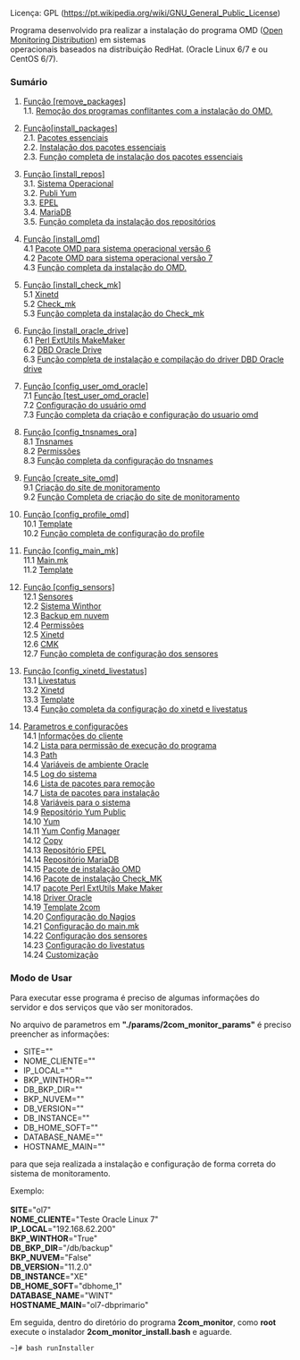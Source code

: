 

Licença: GPL (https://pt.wikipedia.org/wiki/GNU_General_Public_License)<br/>

Programa desenvolvido pra realizar a instalação do programa OMD ([Open Monitoring Distribution](http://omdistro.org/)) em sistemas<br/>
operacionais baseados na distribuição RedHat. (Oracle Linux 6/7 e ou CentOS 6/7).<br/>

### Sumário

1. [Função [remove_packages]](/docs/function_remove_packages.md#função-remove_packages)<br/>
  1.1. [Remoção dos programas conflitantes com a instalação do OMD.](/docs/function_remove_packages.md#remoção-dos-programas-conflitantes-com-a-instalação-do-omd)

2. [Função[install_packages]](/docs/function_install_packages.md#função-install_packages)<br/>
  2.1. [Pacotes essenciais](/docs/function_install_packages.md#pacotes-essenciais)<br/>
  2.2. [Instalação dos pacotes essenciais](/docs/function_install_packages.md#instalação-do-pacotes-essenciais)<br/>
  2.3. [Função completa de instalação dos pacotes essenciais](/docs/function_install_packages.md#função-completa-de-instalação-dos-programas-essenciais)

3. [Função [install_repos]](/docs/function_install_repos.md#função-install_repos)<br/>
  3.1. [Sistema Operacional](/docs/function_install_repos.md#sistema-operacional)<br/>
  3.2. [Publi Yum](/docs/function_install_repos.md#public-yum)<br/>
  3.3. [EPEL](/docs/function_install_repos.md#epel)<br/>
  3.4. [MariaDB](/docs/function_install_repos.md#mariadb)<br/>
  3.5. [Função completa da instalação dos repositórios](/docs/function_install_repos.md#função-completa-da-instalação-dos-repositórios)<br/>

4. [Função [install_omd]](/docs/function_install_omd.md#função-install_omd)<br/>
  4.1 [Pacote OMD para sistema operacional versão 6](/docs/function_install_omd.md#pacote-omd-para-sistema-operacional-versão-6)<br/>
  4.2 [Pacote OMD para sistema operacional versão 7](/docs/function_install_omd.md#pacote-omd-para-sistema-operacional-versão-7)<br/>
  4.3 [Função completa da instalação do OMD.](/docs/function_install_omd.md#função-completa-da-instalação-do-omd)<br/>

5. [Função [install_check_mk]](/docs/function_install_check_mk.md#função-install_check_mk)<br/>
  5.1 [Xinetd](/docs/function_install_check_mk.md#xinetd)<br/>
  5.2 [Check_mk](/docs/function_install_check_mk.md#check_mk)<br/>
  5.3 [Função completa da instalação do Check_mk](/docs/function_install_check_mk.md#função-completa-da-instalação-do-xinetd-e-check_mk)<br/>

6. [Função [install_oracle_drive]](/docs/function_install_oracle_drive.md#função-install_oracle_drive)<br/>
  6.1 [Perl ExtUtils MakeMaker](/docs/function_install_oracle_drive.md#perl-extutils-makemaker)<br/>
  6.2 [DBD Oracle Drive](/docs/function_install_oracle_drive.md#dbd-oracle-drive)<br/>
  6.3 [Função completa de instalação e compilação do driver DBD Oracle drive](/docs/function_install_oracle_drive.md#função-completa-de-instalação-e-compilação-do-driver-dbd-oracle-drive)<br/>

7. [Função [config_user_omd_oracle]](/docs/function_config_user_omd_oracle.md#função-config_user_omd_oracle)<br/>
  7.1 [Função [test_user_omd_oracle]](/docs/function_config_user_omd_oracle.md#função-test_user_omd_oracle)<br/>
  7.2 [Configuração do usuário omd](/docs/function_config_user_omd_oracle.md#configuração-do-usuário-omd)<br/>
  7.3 [Função completa da criação e configuração do usuario omd](/docs/function_config_user_omd_oracle.md#função-completa-da-criação-e-configuração-do-usuario-omd)<br/>

8. [Função [config_tnsnames_ora]](/docs/function_config_tnsnames_ora.md#função-config_tnsnames_ora)<br/>
  8.1 [Tnsnames](/docs/function_config_tnsnames_ora.md#tnsnames)<br/>
  8.2 [Permissões](/docs/function_config_tnsnames_ora.md#permissões)<br/>
  8.3 [Função completa da configuração do tnsnames](/docs/function_config_tnsnames_ora.md#função-completa-da-configuração-do-tnsnames)<br/>

9. [Função [create_site_omd]](/docs/function_create_site_omd.md#função-create_site_omd)<br/>
  9.1 [Criação do site de monitoramento](/docs/function_create_site_omd.md#criação-do-site-de-monitoramento)<br/>
  9.2 [Função Completa de criação do site de monitoramento](/docs/function_create_site_omd.md#função-completa-de-criação-do-site-de-monitoramento)

10. [Função [config_profile_omd]](/docs/function_config_profile_omd.md#função-config_profile_omd)<br/>
  10.1 [Template](/docs/function_config_profile_omd.md#template)<br/>
  10.2 [Função completa de configuração do profile](/docs/function_config_profile_omd.md#função-completa-de-configuração-do-profile)<br/>

11. [Função [config_main_mk]](/docs/function_config_main_mk.md#função-config_main_mk)<br/>
  11.1 [Main.mk](/docs/function_config_main_mk.md#mainmk)<br/>
  11.2 [Template](/docs/function_config_main_mk.md#template)<br/>

12. [Função [config_sensors]](/docs/function_config_sensors.md#função-config_sensors)<br/>
  12.1 [Sensores](/docs/function_config_sensors.md#sensores)<br/>
  12.2 [Sistema Winthor](/docs/function_config_sensors.md#sistema-winthor)<br/>
  12.3 [Backup em nuvem](/docs/function_config_sensors.md#backup-em-nuvem)<br/>
  12.4 [Permissões](/docs/function_config_sensors.md#permissões)<br/>
  12.5 [Xinetd](/docs/function_config_sensors.md#xinetd)<br/>
  12.6 [CMK](/docs/function_config_sensors.md#cmk)<br/>
  12.7 [Função completa de configuração dos sensores](/docs/function_config_sensors.md#função-completa-de-configuração-dos-sensores)<br/>

13. [Função [config_xinetd_livestatus]](/docs/function_config_xinetd_livestatus.md#função-config_xinetd_livestatus)<br/>
  13.1 [Livestatus](/docs/function_config_xinetd_livestatus.md#livestatus)<br/>
  13.2 [Xinetd](/docs/function_config_xinetd_livestatus.md#xinetd)<br/>
  13.3 [Template](/docs/function_config_xinetd_livestatus.md#template)<br/>
  13.4 [Função completa da configuração do xinetd e livestatus](/docs/function_config_xinetd_livestatus.md#função-completa-da-configuração-do-xinetd-e-livestatus)<br/>

14. [Parametros e configurações](/docs/2com_monitor_params.md#parametros-e-configurações)<br/>
  14.1 [Informações do cliente](/docs/2com_monitor_params.md#informações-do-cliente)<br/>
  14.2 [Lista para permissão de execução do programa](/docs/2com_monitor_params.md#lista-para-permissão-de-execução-do-programa)<br/>
  14.3 [Path](/docs/2com_monitor_params.md#path)<br/>
  14.4 [Variáveis de ambiente Oracle](/docs/2com_monitor_params.md#variáveis-de-ambiente-oracle)<br/>
  14.5 [Log do sistema](/docs/2com_monitor_params.md#log-do-sistema)<br/>
  14.6 [Lista de pacotes para remoção](/docs/2com_monitor_params.md#lista-de-pacotes-para-remoção)<br/>
  14.7 [Lista de pacotes para instalação](/docs/2com_monitor_params.md#lista-de-pacotes-para-instalação)<br/>
  14.8 [Variáveis para o sistema](/docs/2com_monitor_params.md#variáveis-para-o-sistema)<br/>
  14.9 [Repositório Yum Public](/docs/2com_monitor_params.md#repositório-yum-public)<br/>
  14.10 [Yum](/docs/2com_monitor_params.md#yum)<br/>
  14.11 [Yum Config Manager](/docs/2com_monitor_params.md#yum-config-manager)<br/>
  14.12 [Copy](/docs/2com_monitor_params.md#copy)<br/>
  14.13 [Repositório EPEL](/docs/2com_monitor_params.md#repositório-epel)<br/>
  14.14 [Repositório MariaDB](/docs/2com_monitor_params.md#repositório-mariadb)<br/>
  14.15 [Pacote de instalação OMD](/docs/2com_monitor_params.md#pacote-de-instalação-do-omd)<br/>
  14.16 [Pacote de instalação Check_MK](/docs/2com_monitor_params.md#pacote-de-instalação-do-check_mk)<br/>
  14.17 [pacote Perl ExtUtils Make Maker](/docs/2com_monitor_params.md#pacote-perl-extutils-make-maker)<br/>
  14.18 [Driver Oracle](/docs/2com_monitor_params.md#driver-oracle)<br/>
  14.19 [Template 2com](/docs/2com_monitor_params.md#template-2com)<br/>
  14.20 [Configuração do Nagios](/docs/2com_monitor_params.md#configuração-do-nagios)<br/>
  14.21 [Configuração do main.mk](/docs/2com_monitor_params.md#configuração-do-mainmk)<br/>
  14.22 [Configuração dos sensores](/docs/2com_monitor_params.md#configuração-dos-sensores)<br/>
  14.23 [Configuração do livestatus](/docs/2com_monitor_params.md#configuração-do-livestatus)<br/>
  14.24 [Customização](/docs/2com_monitor_params.md#customização)<br/>

### Modo de Usar

Para executar esse programa é preciso de algumas informações do servidor e dos serviços que
vão ser monitorados.

No arquivo de parametros em **"./params/2com_monitor_params"** é preciso preencher as 
informações:

 - SITE=""
 - NOME_CLIENTE=""
 - IP_LOCAL=""
 - BKP_WINTHOR=""
 - DB_BKP_DIR=""
 - BKP_NUVEM=""
 - DB_VERSION=""
 - DB_INSTANCE=""
 - DB_HOME_SOFT=""
 - DATABASE_NAME=""
 - HOSTNAME_MAIN=""

para que seja realizada a instalação e configuração de forma correta do sistema de
monitoramento.

Exemplo:<br/><br/>
**SITE**="ol7"<br/>
**NOME_CLIENTE**="Teste Oracle Linux 7"<br/>
**IP_LOCAL**="192.168.62.200"<br/>
**BKP_WINTHOR**="True"<br/>
**DB_BKP_DIR**="\/db\/backup"<br/>
**BKP_NUVEM**="False"<br/>
**DB_VERSION**="11.2.0"<br/>
**DB_INSTANCE**="XE"<br/>
**DB_HOME_SOFT**="dbhome_1"<br/>
**DATABASE_NAME**="WINT"<br/>
**HOSTNAME_MAIN**="ol7-dbprimario"<br/>

Em seguida, dentro do diretório do programa **2com_monitor**, como **root** execute o instalador
**2com_monitor_install.bash** e aguarde.

```shell
~]# bash runInstaller
```
